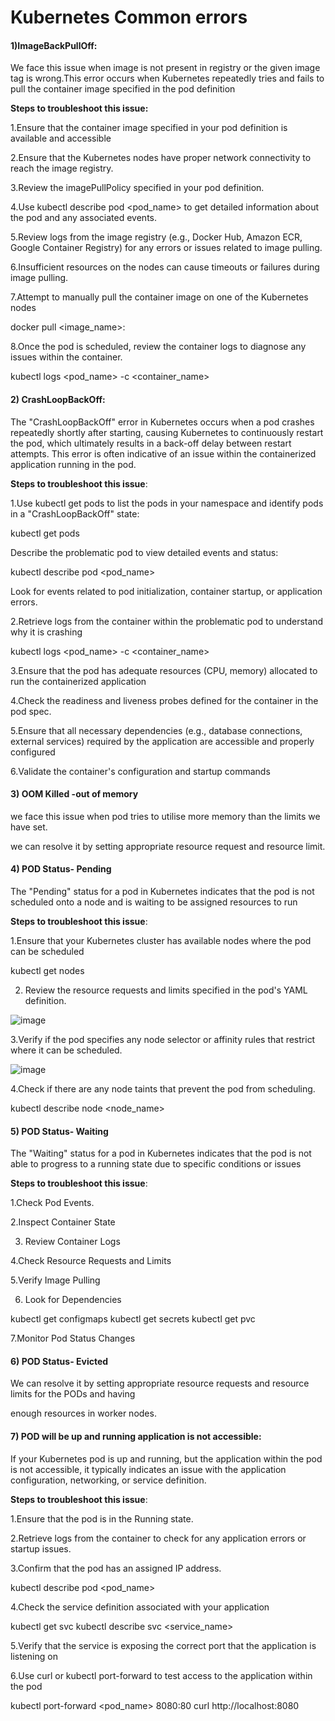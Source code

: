 # Kubernetes Common errors

#### 1)ImageBackPullOff:

We face this issue when image is not present in registry or the given image tag is wrong.This error occurs when Kubernetes repeatedly tries and fails to pull the container image specified in the pod definition

**Steps to troubleshoot this issue:**

1.Ensure that the container image specified in your pod definition is available and accessible

2.Ensure that the Kubernetes nodes have proper network connectivity to reach the image registry.

3.Review the imagePullPolicy specified in your pod definition.

4.Use kubectl describe pod <pod_name> to get detailed information about the pod and any associated events.

5.Review logs from the image registry (e.g., Docker Hub, Amazon ECR, Google Container Registry) for any errors or issues related to image pulling.

6.Insufficient resources on the nodes can cause timeouts or failures during image pulling.

7.Attempt to manually pull the container image on one of the Kubernetes nodes

docker pull <image_name>:<tag>

8.Once the pod is scheduled, review the container logs to diagnose any issues within the container.

kubectl logs <pod_name> -c <container_name>


#### 2) CrashLoopBackOff:

The "CrashLoopBackOff" error in Kubernetes occurs when a pod crashes repeatedly shortly after 
starting, causing Kubernetes to continuously restart the pod, which ultimately results in a 
back-off delay between restart attempts. This error is often indicative of an issue within the 
containerized application running in the pod.

**Steps to troubleshoot this issue**:

1.Use kubectl get pods to list the pods in your namespace and identify pods in a "CrashLoopBackOff" state:

kubectl get pods

Describe the problematic pod to view detailed events and status:

kubectl describe pod <pod_name>

Look for events related to pod initialization, container startup, or application errors.

2.Retrieve logs from the container within the problematic pod to understand why it is crashing

kubectl logs <pod_name> -c <container_name>

3.Ensure that the pod has adequate resources (CPU, memory) allocated to run the containerized application

4.Check the readiness and liveness probes defined for the container in the pod spec.

5.Ensure that all necessary dependencies (e.g., database connections, external services) required by the application are accessible and properly configured

6.Validate the container's configuration and startup commands

#### 3) OOM Killed -out of memory

we face this issue when pod tries to utilise more memory than the limits we have set.

we can resolve it by setting appropriate resource request and resource limit.

#### 4) POD Status- Pending

The "Pending" status for a pod in Kubernetes indicates that the pod is not scheduled onto a node and is waiting to be assigned resources to run

**Steps to troubleshoot this issue**:

1.Ensure that your Kubernetes cluster has available nodes where the pod can be scheduled

kubectl get nodes


2. Review the resource requests and limits specified in the pod's YAML definition.

![image](https://github.com/pranav278/DevOps_Senariao_Based_Questions/assets/157089767/21a6f7af-939e-4d81-bf25-98ecb9d908a3)

3.Verify if the pod specifies any node selector or affinity rules that restrict where it can be scheduled.

![image](https://github.com/pranav278/DevOps_Senariao_Based_Questions/assets/157089767/960b44c7-ad93-4474-b3b4-421f5ed86f37)

4.Check if there are any node taints that prevent the pod from scheduling.

kubectl describe node <node_name>

#### 5) POD Status- Waiting


The "Waiting" status for a pod in Kubernetes indicates that the pod is not able to progress to a running state due to specific conditions or issues


**Steps to troubleshoot this issue**:

1.Check Pod Events.

2.Inspect Container State

3. Review Container Logs

4.Check Resource Requests and Limits

5.Verify Image Pulling

6. Look for Dependencies

kubectl get configmaps
kubectl get secrets
kubectl get pvc


7.Monitor Pod Status Changes

#### 6) POD Status- Evicted

We can resolve it by setting appropriate resource requests and resource limits for the PODs and having

enough resources in worker nodes.

#### 7) POD will be up and running application is not accessible:


If your Kubernetes pod is up and running, but the application within the pod is not accessible, it typically indicates an issue with the application configuration, networking, or service definition.

**Steps to troubleshoot this issue**:

1.Ensure that the pod is in the Running state.

2.Retrieve logs from the container to check for any application errors or startup issues.

3.Confirm that the pod has an assigned IP address.

kubectl describe pod <pod_name>

4.Check the service definition associated with your application

kubectl get svc
kubectl describe svc <service_name>


5.Verify that the service is exposing the correct port that the application is listening on

6.Use curl or kubectl port-forward to test access to the application within the pod

kubectl port-forward <pod_name> 8080:80
curl http://localhost:8080
